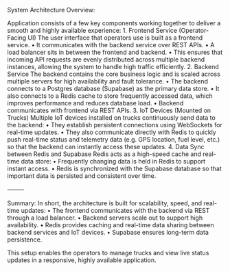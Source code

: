 System Architecture Overview:

Application consists of a few key components working together to deliver a smooth and highly available experience:
	1.	Frontend Service (Operator-Facing UI)
The user interface that operators use is built as a frontend service.
	•	It communicates with the backend service over REST APIs.
	•	A load balancer sits in between the frontend and backend.
	•	This ensures that incoming API requests are evenly distributed across multiple backend instances, allowing the system to handle high traffic efficiently.
	2.	Backend Service
The backend contains the core business logic and is scaled across multiple servers for high availability and fault tolerance.
	•	The backend connects to a Postgres database (Supabase) as the primary data store.
	•	It also connects to a Redis cache to store frequently accessed data, which improves performance and reduces database load.
	•	Backend communicates with frontend via REST APIs.
	3.	IoT Devices (Mounted on Trucks)
Multiple IoT devices installed on trucks continuously send data to the backend:
	•	They establish persistent connections using WebSockets for real-time updates.
	•	They also communicate directly with Redis to quickly push real-time status and telemetry data (e.g. GPS location, fuel level, etc.) so that the backend can instantly access these updates.
	4.	Data Sync between Redis and Supabase
Redis acts as a high-speed cache and real-time data store:
	•	Frequently changing data is held in Redis to support instant access.
	•	Redis is synchronized with the Supabase database so that important data is persisted and consistent over time.

⸻

Summary:
In short, the architecture is built for scalability, speed, and real-time updates:
	•	The frontend communicates with the backend via REST through a load balancer.
	•	Backend servers scale out to support high availability.
	•	Redis provides caching and real-time data sharing between backend services and IoT devices.
	•	Supabase ensures long-term data persistence.

This setup enables the operators to manage trucks and view live status updates in a responsive, highly available application.
